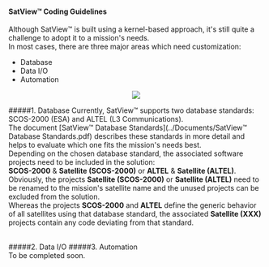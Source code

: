 #### SatView™ Coding Guidelines<br />
Although SatView™ is built using a kernel-based approach, it's still quite a challenge to adopt it to a mission's needs.<br />
In most cases, there are three major areas which need customization:
- Database
- Data I/O
- Automation<br />
<p align="center">
  <img src="../Images/SatView™%20Interfaces.png" />
</p>

#####1. Database
Currently, SatView™ supports two database standards: SCOS-2000 (ESA) and ALTEL (L3 Communications).<br />
The document [SatView™ Database Standards](../Documents/SatView™ Database Standards.pdf) describes these standards in more detail and helps to evaluate which one fits the mission's needs best.<br />
Depending on the chosen database standard, the associated software projects need to be included in the solution:<br />
**SCOS-2000** & **Satellite (SCOS-2000)** or **ALTEL** & **Satellite (ALTEL)**.
Obviously, the projects **Satellite (SCOS-2000)** or **Satellite (ALTEL)** need to be renamed to the mission's satellite name and the unused projects can be excluded from the solution.<br />
Whereas the projects **SCOS-2000** and **ALTEL** define the generic behavior of all satellites using that database standard, the associated **Satellite (XXX)** projects contain any code deviating from that standard.

<br />  
#####2. Data I/O
#####3. Automation

<br />  
To be completed soon.
